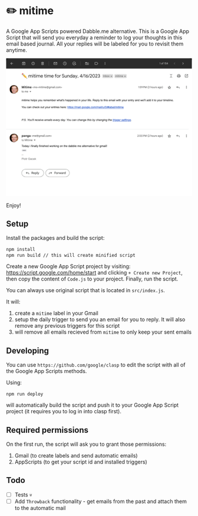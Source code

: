 # ✏️ mitime

A Google App Scripts powered Dabble.me alternative. This is a Google App Script that will send you everyday a reminder to log your thoughts in this email based journal. All your replies will be labeled for you to revisit them anytime.

![mitime message](/screenshot.png 'Email from mitime')

Enjoy!

## Setup

Install the packages and build the script:

```
npm install
npm run build // this will create minified script
```

Create a new Google App Script project by visiting: https://script.google.com/home/start and clicking `+ Create new Project`, then copy the content of `Code.js` to your project. Finally, run the script.

You can always use original script that is located in `src/index.js`.

It will:

1. create a `mitime` label in your Gmail
2. setup the daily trigger to send you an email for you to reply. It will also remove any previous triggers for this script
3. will remove all emails recieved from `mitime` to only keep your sent emails

## Developing

You can use `https://github.com/google/clasp` to edit the script with all of the Google App Scripts methods.

Using:

```
npm run deploy
```

will automatically build the script and push it to your Google App Script project (it requires you to log in into clasp first).

## Required permissions

On the first run, the script will ask you to grant those permissions:

1. Gmail (to create labels and send automatic emails)
2. AppScripts (to get your script id and installed triggers)

## Todo

-   [ ] Tests 💀
-   [ ] Add `Throwback` functionality - get emails from the past and attach them to the automatic mail
